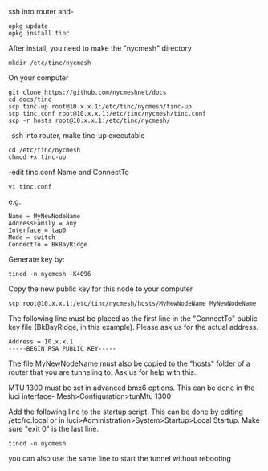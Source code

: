 ssh into router and-
```
opkg update
opkg install tinc
```

After install, you need to make the "nycmesh" directory
```
mkdir /etc/tinc/nycmesh
```

On your computer
```
git clone https://github.com/nycmeshnet/docs
cd docs/tinc
scp tinc-up root@10.x.x.1:/etc/tinc/nycmesh/tinc-up
scp tinc.conf root@10.x.x.1:/etc/tinc/nycmesh/tinc.conf
scp -r hosts root@10.x.x.1:/etc/tinc/nycmesh/
```

 -ssh into router, make tinc-up executable
```
cd /etc/tinc/nycmesh
chmod +x tinc-up
```
 -edit tinc.conf Name and ConnectTo
```
vi tinc.conf
```
e.g.
```
Name = MyNewNodeName
AddressFamily = any
Interface = tap0
Mode = switch
ConnectTo = BkBayRidge
```
Generate key by:
```
tincd -n nycmesh -K4096
```
Copy the new public key for this node to your computer
```
scp root@10.x.x.1:/etc/tinc/nycmesh/hosts/MyNewNodeName MyNewNodeName
```
The following line must be placed as the first line in the "ConnectTo" public key file (BkBayRidge, in this example). Please ask us for the actual address.
```
Address = 10.x.x.1
-----BEGIN RSA PUBLIC KEY-----
```

The file MyNewNodeName must also be copied to the "hosts" folder of a router that you are tunneling to. Ask us for help with this.

MTU 1300 must be set in advanced bmx6 options. This can be done in the luci interface-
Mesh>Configuration>tunMtu 1300

Add the following line to the startup script. This can be done by editing /etc/rc.local or in luci>Administration>System>Startup>Local Startup. Make sure "exit 0" is the last line.

```
tincd -n nycmesh
```
you can also use the same line to start the tunnel without rebooting






